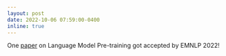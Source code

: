 ```yaml
---
layout: post
date: 2022-10-06 07:59:00-0400
inline: true
---
```


One [paper](https://arxiv.org/abs/2210.12582) on Language Model Pre-training got accepted by EMNLP 2022!
